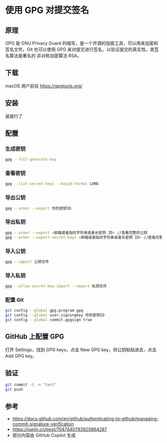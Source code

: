 # 使用 GPG 对提交签名

## 原理

GPG 是 GNU Privacy Guard 的缩写，是一个开源的加密工具，可以用来加密和签名文件。Git 也可以使用 GPG 来对提交进行签名，以验证提交的真实性。其签名算法是著名的 非对称加密算法 RSA。

## 下载

macOS 用户前往 <https://gpgtools.org/>

## 安装

装就行了

## 配置

### 生成密钥

```bash
gpg --full-generate-key
```

### 查看密钥

```bash
gpg --list-secret-keys --keyid-format LONG
```

### 导出公钥

```bash
gpg --armor --export 你的密钥ID
```

### 导出私钥

```bash
gpg --armor --export <邮箱或者指纹字符串或者长密钥 ID> //查看完整的公钥
gpg --armor --export-secret-keys <邮箱或者指纹字符串或者长密钥 ID> //查看完整的私钥
```

### 导入公钥

```bash
gpg --import 公钥文件
```

### 导入私钥

```bash
gpg --allow-secret-key-import --import 私钥文件
```

### 配置 Git

```bash
git config --global gpg.program gpg
git config --global user.signingkey 你的密钥ID
git config --global commit.gpgsign true
```

## GitHub 上配置 GPG

打开 Settings，找到 GPG keys，点击 New GPG key，将公钥粘贴进去，点击 Add GPG key。

## 验证

```bash
git commit -S -m "test"
git push
```

## 参考

- <https://docs.github.com/en/github/authenticating-to-github/managing-commit-signature-verification>
- <https://juejin.cn/post/7047440793920864287>
- 部分内容由 GitHub Copilot 生成
